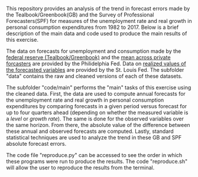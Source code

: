 This repository provides an analysis of the trend in forecast errors made by the Tealbook/Greenbook(GB) and the Survey of Professional Forecasters(SPF) for measures of the unemployment rate and real growth in personal consumption expenditures from 1982 to 2017. Below is a brief description of the main data and code used to produce the main results of this exercise.

The data on forecasts for unemployment and consumption made by the [federal reserve (Tealbook/Greenbook)](https://www.philadelphiafed.org/surveys-and-data/real-time-data-research/philadelphia-data-set) and the [mean across private forcasters](https://www.philadelphiafed.org/surveys-and-data/real-time-data-research/mean-forecasts) are provided by the Philidelphia Fed. Data on [realized values of the forecasted variables](https://fred.stlouisfed.org/) are provided by the St. Louis Fed. The subfolder "data" contains the raw and cleaned versions of each of these datasets.

The subfolder "code/main" performs the "main" tasks of this exercise using the cleaned data. First, the data are used to compute annual forecasts for the unemployment rate and real growth in personal consumption expenditures by comparing forecasts in a given period versus forecast for up to four quarters ahead (depending on whether the measured variable is a *level* or *growth rate*). The same is done for the observed variables over the same horizon. From there, the absolute value of the difference between these annual and observed forecasts are computed. Lastly, standard statistical techniques are used to analyze the trend in these GB and SPF absolute forecast errors. 

The code file "reproduce.py" can be accessed to see the order in which these programs were run to produce the results. The code "reproduce.sh" will allow the user to reproduce the results from the terminal.
